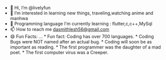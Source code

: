 - 👋 Hi, I’m @livelyfun
- 👀 I’m interested in learning new things, traveling,watching anime and manhwa
- 🌱 Programming language I'm currently learning : flutter,c,c++,MySql
- 📫 How to reach me dasmithlesh56@gmail.com
- 😄 Fun Facts: ...
             * Fun fact: Coding has over 700 languages. 
             * Coding Bugs were NOT named after an actual bug. 
             *  Coding will soon be as important as reading. 
             *  The first programmer was the daughter of a mad poet.
             *  The first computer virus was a Creeper.


<!---
livelyfun/livelyfun is a ✨ special ✨ repository because its `README.md` (this file) appears on your GitHub profile.
You can click the Preview link to take a look at your changes.
--->
